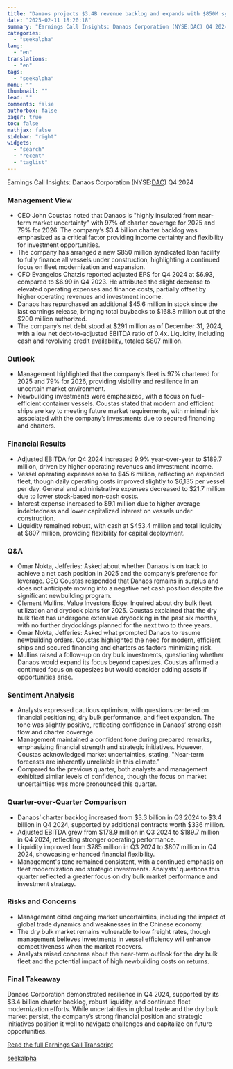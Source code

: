 ```yaml
---
title: "Danaos projects $3.4B revenue backlog and expands with $850M syndicated loan facility"
date: "2025-02-11 18:20:18"
summary: "Earnings Call Insights: Danaos Corporation (NYSE:DAC) Q4 2024 Management View CEO John Coustas noted that Danaos is \"highly insulated from near-term market uncertainty\" with 97% of charter coverage for 2025 and 79% for 2026. The company’s $3.4 billion charter backlog was emphasized as a critical factor providing income certainty and..."
categories:
  - "seekalpha"
lang:
  - "en"
translations:
  - "en"
tags:
  - "seekalpha"
menu: ""
thumbnail: ""
lead: ""
comments: false
authorbox: false
pager: true
toc: false
mathjax: false
sidebar: "right"
widgets:
  - "search"
  - "recent"
  - "taglist"
---
```


Earnings Call Insights: Danaos Corporation (NYSE:[DAC](https://seekingalpha.com/symbol/DAC "Danaos Corporation")) Q4 2024

### Management View

* CEO John Coustas noted that Danaos is "highly insulated from near-term market uncertainty" with 97% of charter coverage for 2025 and 79% for 2026. The company’s $3.4 billion charter backlog was emphasized as a critical factor providing income certainty and flexibility for investment opportunities.
* The company has arranged a new $850 million syndicated loan facility to fully finance all vessels under construction, highlighting a continued focus on fleet modernization and expansion.
* CFO Evangelos Chatzis reported adjusted EPS for Q4 2024 at $6.93, compared to $6.99 in Q4 2023. He attributed the slight decrease to elevated operating expenses and finance costs, partially offset by higher operating revenues and investment income.
* Danaos has repurchased an additional $45.6 million in stock since the last earnings release, bringing total buybacks to $168.8 million out of the $200 million authorized.
* The company’s net debt stood at $291 million as of December 31, 2024, with a low net debt-to-adjusted EBITDA ratio of 0.4x. Liquidity, including cash and revolving credit availability, totaled $807 million.

### Outlook

* Management highlighted that the company’s fleet is 97% chartered for 2025 and 79% for 2026, providing visibility and resilience in an uncertain market environment.
* Newbuilding investments were emphasized, with a focus on fuel-efficient container vessels. Coustas stated that modern and efficient ships are key to meeting future market requirements, with minimal risk associated with the company’s investments due to secured financing and charters.

### Financial Results

* Adjusted EBITDA for Q4 2024 increased 9.9% year-over-year to $189.7 million, driven by higher operating revenues and investment income.
* Vessel operating expenses rose to $45.6 million, reflecting an expanded fleet, though daily operating costs improved slightly to $6,135 per vessel per day. General and administrative expenses decreased to $21.7 million due to lower stock-based non-cash costs.
* Interest expense increased to $9.1 million due to higher average indebtedness and lower capitalized interest on vessels under construction.
* Liquidity remained robust, with cash at $453.4 million and total liquidity at $807 million, providing flexibility for capital deployment.

### Q&A

* Omar Nokta, Jefferies: Asked about whether Danaos is on track to achieve a net cash position in 2025 and the company’s preference for leverage. CEO Coustas responded that Danaos remains in surplus and does not anticipate moving into a negative net cash position despite the significant newbuilding program.
* Clement Mullins, Value Investors Edge: Inquired about dry bulk fleet utilization and drydock plans for 2025. Coustas explained that the dry bulk fleet has undergone extensive drydocking in the past six months, with no further drydockings planned for the next two to three years.
* Omar Nokta, Jefferies: Asked what prompted Danaos to resume newbuilding orders. Coustas highlighted the need for modern, efficient ships and secured financing and charters as factors minimizing risk.
* Mullins raised a follow-up on dry bulk investments, questioning whether Danaos would expand its focus beyond capesizes. Coustas affirmed a continued focus on capesizes but would consider adding assets if opportunities arise.

### Sentiment Analysis

* Analysts expressed cautious optimism, with questions centered on financial positioning, dry bulk performance, and fleet expansion. The tone was slightly positive, reflecting confidence in Danaos’ strong cash flow and charter coverage.
* Management maintained a confident tone during prepared remarks, emphasizing financial strength and strategic initiatives. However, Coustas acknowledged market uncertainties, stating, "Near-term forecasts are inherently unreliable in this climate."
* Compared to the previous quarter, both analysts and management exhibited similar levels of confidence, though the focus on market uncertainties was more pronounced this quarter.

### Quarter-over-Quarter Comparison

* Danaos’ charter backlog increased from $3.3 billion in Q3 2024 to $3.4 billion in Q4 2024, supported by additional contracts worth $336 million.
* Adjusted EBITDA grew from $178.9 million in Q3 2024 to $189.7 million in Q4 2024, reflecting stronger operating performance.
* Liquidity improved from $785 million in Q3 2024 to $807 million in Q4 2024, showcasing enhanced financial flexibility.
* Management's tone remained consistent, with a continued emphasis on fleet modernization and strategic investments. Analysts’ questions this quarter reflected a greater focus on dry bulk market performance and investment strategy.

### Risks and Concerns

* Management cited ongoing market uncertainties, including the impact of global trade dynamics and weaknesses in the Chinese economy.
* The dry bulk market remains vulnerable to low freight rates, though management believes investments in vessel efficiency will enhance competitiveness when the market recovers.
* Analysts raised concerns about the near-term outlook for the dry bulk fleet and the potential impact of high newbuilding costs on returns.

### Final Takeaway

Danaos Corporation demonstrated resilience in Q4 2024, supported by its $3.4 billion charter backlog, robust liquidity, and continued fleet modernization efforts. While uncertainties in global trade and the dry bulk market persist, the company’s strong financial position and strategic initiatives position it well to navigate challenges and capitalize on future opportunities.

[Read the full Earnings Call Transcript](https://seekingalpha.com/symbol/DAC/earnings/transcripts)

[seekalpha](https://seekingalpha.com/news/4406168-danaos-projects-3_4b-revenue-backlog-and-expands-with-850m-syndicated-loan-facility)
